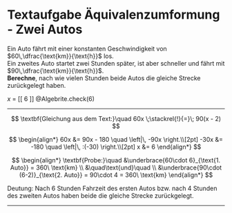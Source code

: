 <!--
version:  0.0.1
language: de


@style
main > *:not(:last-child) {
  margin-bottom: 3rem;
}

input {
    text-align: center;
}

.flex-container {
    display: flex;
    flex-wrap: wrap;
    align-items: stretch;
    gap: 20px;
}

.flex-child {
    flex: 1;
    min-width: 350px;
    margin-right: 20px;
}

@media (max-width: 400px) {
    .flex-child {
        flex: 100%;
        margin-right: 0;
    }
}
@end

formula: \carry   \textcolor{red}{\scriptsize #1}
formula: \digit   \rlap{\carry{#1}}\phantom{#2}#2
formula: \permil  \text{‰}

import: https://raw.githubusercontent.com/LiaTemplates/Tikz-Jax/main/README.md

script: https://cdn.jsdelivr.net/gh/LiaTemplates/Tikz-Jax@main/dist/index.js


import: https://raw.githubusercontent.com/liaTemplates/algebrite/master/README.md




tags: Äquivalenzumformung, Sachaufgabe, niedrig, leicht, Berechnen, 

comment: Löse eine Sachaufgabe mit fahrenden Autos mittels der Äquivalenzumformung.

author: Martin Lommatzsch

-->




# Textaufgabe Äquivalenzumformung - Zwei Autos


Ein Auto fährt mit einer konstanten Geschwindigkeit von $60\,\dfrac{\text{km}}{\text{h}}$ los.  
Ein zweites Auto startet zwei Stunden später, ist aber schneller und fährt mit $90\,\dfrac{\text{km}}{\text{h}}$.  
**Berechne**, nach wie vielen Stunden beide Autos die gleiche Strecke zurückgelegt haben.

<!-- data-solution-button="5"-->
$x$ = [[  6  ]]
@Algebrite.check(6)
************
$$
\textbf{Gleichung aus dem Text:}\quad 
60x \;\stackrel{!}{=}\; 90(x - 2)
$$

$$
\begin{align*}
60x &= 90x - 180 \quad \left|\, -90x \right.\\[2pt]
-30x &= -180 \quad \left|\, :(-30) \right.\\[2pt]
x &= 6
\end{align*}
$$

$$
\begin{align*}
\textbf{Probe:}\quad 
&\underbrace{60\cdot 6}_{\text{1. Auto}} = 360\ \text{km} \\
&\quad\text{und}\quad \\
&\underbrace{90\cdot (6-2)}_{\text{2. Auto}} = 90\cdot 4 = 360\ \text{km}
\end{align*}
$$

Deutung: Nach 6 Stunden Fahrzeit des ersten Autos bzw. nach 4 Stunden des zweiten Autos haben beide die gleiche Strecke zurückgelegt.

************


